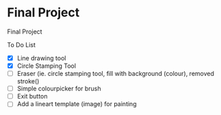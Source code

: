 # Final Project
Final Project

To Do List
- [x] Line drawing tool
- [x] Circle Stamping Tool
- [ ] Eraser (ie. circle stamping tool, fill with background (colour), removed stroke()
- [ ] Simple colourpicker for brush
- [ ] Exit button
- [ ] Add a lineart template (image) for painting
